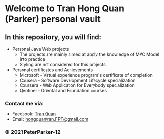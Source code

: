 # Welcome to Tran Hong Quan (Parker) personal vault
## In this repository, you will find:
- Personal Java Web projects
   - The projects are mainly aimed at apply the knowledge of MVC Model into practice
   - Styling are not considered for this projects
- Personal certificates and Achievements
   - Microsoft - Virtual experience program's certificate of completion
   - Cousera - Software Development Lifecycle specialization
   - Coursera - Web Application for Everybody specialization
   - Qentinel - Oriental and Foundation courses

### Contact me via:
 - Facebook: [Tran Quan](https://www.facebook.com/Parker132/)
 - Email: [hongquantran.FPT@gmail.com](https://mail.google.com/mail/u/3/?ogbl#inbox)
### © 2021 PeterParker-12
